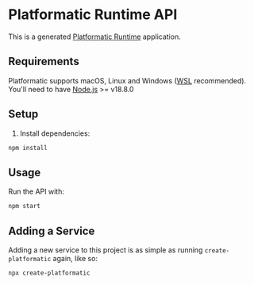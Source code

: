 # Platformatic Runtime API

This is a generated [Platformatic Runtime](https://docs.platformatic.dev/docs/reference/runtime/introduction) application.

## Requirements

Platformatic supports macOS, Linux and Windows ([WSL](https://docs.microsoft.com/windows/wsl/) recommended).
You'll need to have [Node.js](https://nodejs.org/) >= v18.8.0

## Setup

1. Install dependencies:

```bash
npm install
```

## Usage

Run the API with:

```bash
npm start
```

## Adding a Service

Adding a new service to this project is as simple as running `create-platformatic` again, like so:

```
npx create-platformatic
```
